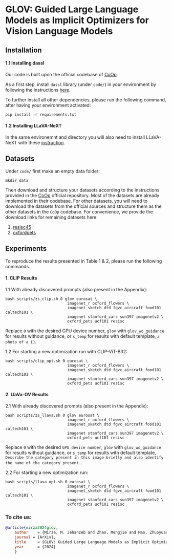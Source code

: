 # GLOV: Guided Large Language Models as Implicit Optimizers for Vision Language Models

## Installation

#### 1.1 Installing dassl 
Our code is built upon the official codebase of [CoOp](https://github.dev/KaiyangZhou/CoOp).

As a first step, install `dassl` library (under `code/`) in your environment by following the instructions [here](https://github.com/KaiyangZhou/Dassl.pytorch#installation).

To further install all other dependencies, please run the following command, after having your environment activated:

```
pip install -r requirements.txt
```
#### 1.2 Installing LLaVA-NeXT

In the same environemnt and directory you will also need to install LLaVA-NeXT with these [instruction](https://github.com/LLaVA-VL/LLaVA-NeXT?tab=readme-ov-file#installation).


## Datasets

Under `code/` first make an empty data folder: 

```
mkdir data
```

Then download and structure your datasets according to the instructions provided in 
the [CoOp](https://github.dev/KaiyangZhou/CoOp)
official repository. 
Most of the datasets are already implemented in their codebase. 
For other datasets, you will need to download the datasets from the official sources and structure them as the other 
datasets in the `CoOp` codebase. For convenience, we provide the download links for remaining datasets here: 

1. [resisc45](https://meta-album.github.io/datasets/RESISC.html)
2. [oxfordpets](https://www.robots.ox.ac.uk/~vgg/data/pets/)


## Experiments

To reproduce the results presented in Table 1 & 2, please run the following commands.  


#### 1. CLIP Results

1.1 With already discovered prompts (also present in the Appendix):

 
```  
bash scripts/zs_clip.sh 0 glov eurosat \
                           imagenet_r oxford_flowers \
                           imagenet_sketch dtd fgvc_aircraft food101 caltech101 \
                           imagenet stanford_cars sun397 imagenetv2 \
                           oxford_pets ucf101 resisc

```

Replace `0` with the desired GPU device number, `glov` with `glov_wo_guidance` for results without guidance, or `s_temp` for results with default template, `a photo of a {}`.

1.2 For starting a new optimization run with CLIP-ViT-B32:

```  
bash scripts/clip_opt.sh 0 eurosat \
                           imagenet_r oxford_flowers \
                           imagenet_sketch dtd fgvc_aircraft food101 caltech101 \
                           imagenet stanford_cars sun397 imagenetv2 \
                           oxford_pets ucf101 resisc

```

#### 2. LlaVa-OV Results

2.1 With already discovered prompts (also present in the Appendix):

```  
bash scripts/zs_llava.sh 0 glov eurosat \
                           imagenet_r oxford_flowers \
                           imagenet_sketch dtd fgvc_aircraft food101 caltech101 \
                           imagenet stanford_cars sun397 imagenetv2 \
                           oxford_pets ucf101 resisc
```
Replace `0` with the desired `GPU device number`, `glov` with `glov_wo_guidance` for results without guidance, or `s_temp` for results with default template, `Describe the category present in this image briefly and also identify the name of the category present.`.

2.2 For starting a new optimization run:

```  
bash scripts/llava_opt.sh 0 eurosat \
                           imagenet_r oxford_flowers \
                           imagenet_sketch dtd fgvc_aircraft food101 caltech101 \
                           imagenet stanford_cars sun397 imagenetv2 \
                           oxford_pets ucf101 resisc

```

### To cite us: 
```bibtex
@article{mirza2024glov,
    author    = {Mirza, M. Jehanzeb and Zhao, Mengjie and Mao, Zhuoyuan and Doveh, Sivan and Lin, Wei and Gavrikov, Paul and Dorkenwald, Michael and Yang, Shiqi and Jha, Saurav and Wakaki, Hiromi and Mitsufuji, Yuki and Possegger, Horst and Feris, Rogerio and Karlinsky, Leonid and Glass, James},
    journal = {ArXiv},
    title     = {GLOV: Guided Large Language Models as Implicit Optimizers for Vision Language Models},
    year      = {2024}
    }